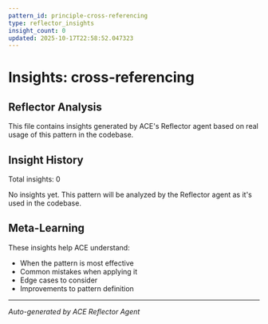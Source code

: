 ```yaml
---
pattern_id: principle-cross-referencing
type: reflector_insights
insight_count: 0
updated: 2025-10-17T22:58:52.047323
---
```

# Insights: cross-referencing

## Reflector Analysis

This file contains insights generated by ACE's Reflector agent based on real usage of this pattern in the codebase.

## Insight History

Total insights: 0

No insights yet. This pattern will be analyzed by the Reflector agent as it's used in the codebase.

## Meta-Learning

These insights help ACE understand:
- When the pattern is most effective
- Common mistakes when applying it
- Edge cases to consider
- Improvements to pattern definition

---

*Auto-generated by ACE Reflector Agent*
